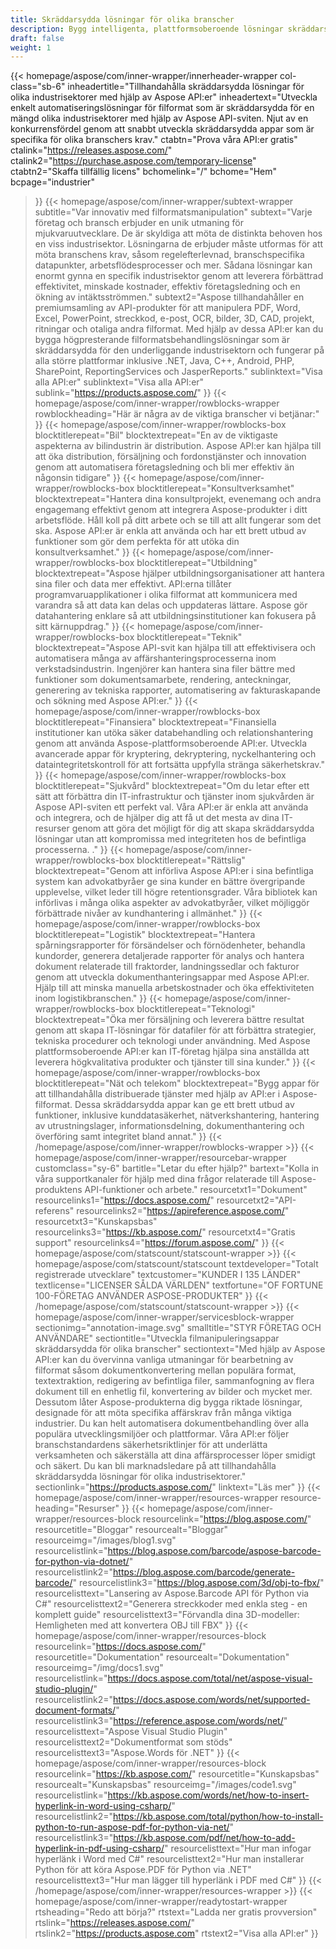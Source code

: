 ```yaml
---
title: Skräddarsydda lösningar för olika branscher
description: Bygg intelligenta, plattformsoberoende lösningar skräddarsydda för företag som tillhör olika industrisektorer med hjälp av API-produkter i filformat från Aspose.
draft: false
weight: 1
---
```

{{< homepage/aspose/com/inner-wrapper/innerheader-wrapper col-class="sb-6"
  inheadertitle="Tillhandahålla skräddarsydda lösningar för olika industrisektorer med hjälp av Aspose API:er"
  inheadertext="Utveckla enkelt automatiseringslösningar för filformat som är skräddarsydda för en mängd olika industrisektorer med hjälp av Aspose API-sviten. Njut av en konkurrensfördel genom att snabbt utveckla skräddarsydda appar som är specifika för olika branschers krav."
  ctabtn="Prova våra API:er gratis"
  ctalink="https://releases.aspose.com/"
  ctalink2="https://purchase.aspose.com/temporary-license"
  ctabtn2="Skaffa tillfällig licens"
  bchomelink="/"
  bchome="Hem"
  bcpage="industrier"
  >}}
  {{< homepage/aspose/com/inner-wrapper/subtext-wrapper
  subtitle="Var innovativ med filformatsmanipulation"
  subtext="Varje företag och bransch erbjuder en unik utmaning för mjukvaruutvecklare. De är skyldiga att möta de distinkta behoven hos en viss industrisektor. Lösningarna de erbjuder måste utformas för att möta branschens krav, såsom regelefterlevnad, branschspecifika datapunkter, arbetsflödesprocesser och mer. Sådana lösningar kan enormt gynna en specifik industrisektor genom att leverera förbättrad effektivitet, minskade kostnader, effektiv företagsledning och en ökning av intäktsströmmen."
  subtext2="Aspose tillhandahåller en premiumsamling av API-produkter för att manipulera PDF, Word, Excel, PowerPoint, streckkod, e-post, OCR, bilder, 3D, CAD, projekt, ritningar och otaliga andra filformat. Med hjälp av dessa API:er kan du bygga högpresterande filformatsbehandlingslösningar som är skräddarsydda för den underliggande industrisektorn och fungerar på alla större plattformar inklusive .NET, Java, C++, Android, PHP, SharePoint, ReportingServices och JasperReports."
  sublinktext="Visa alla API:er"
  sublinktext="Visa alla API:er"
  sublink="https://products.aspose.com/"
  >}}
  {{< homepage/aspose/com/inner-wrapper/rowblocks-wrapper
  rowblockheading="Här är några av de viktiga branscher vi betjänar:"
  >}}
  {{< homepage/aspose/com/inner-wrapper/rowblocks-box
  blocktitlerepeat="Bil"
  blocktextrepeat="En av de viktigaste aspekterna av bilindustrin är distribution. Aspose API:er kan hjälpa till att öka distribution, försäljning och fordonstjänster och innovation genom att automatisera företagsledning och bli mer effektiv än någonsin tidigare"
  >}}
  {{< homepage/aspose/com/inner-wrapper/rowblocks-box
  blocktitlerepeat="Konsultverksamhet"
  blocktextrepeat="Hantera dina konsultprojekt, evenemang och andra engagemang effektivt genom att integrera Aspose-produkter i ditt arbetsflöde. Håll koll på ditt arbete och se till att allt fungerar som det ska. Aspose API:er är enkla att använda och har ett brett utbud av funktioner som gör dem perfekta för att utöka din konsultverksamhet."
  >}}
  {{< homepage/aspose/com/inner-wrapper/rowblocks-box
  blocktitlerepeat="Utbildning"
  blocktextrepeat="Aspose hjälper utbildningsorganisationer att hantera sina filer och data mer effektivt. API:erna tillåter programvaruapplikationer i olika filformat att kommunicera med varandra så att data kan delas och uppdateras lättare. Aspose gör datahantering enklare så att utbildningsinstitutioner kan fokusera på sitt kärnuppdrag."
  >}}
  {{< homepage/aspose/com/inner-wrapper/rowblocks-box
  blocktitlerepeat="Teknik"
  blocktextrepeat="Aspose API-svit kan hjälpa till att effektivisera och automatisera många av affärshanteringsprocesserna inom verkstadsindustrin. Ingenjörer kan hantera sina filer bättre med funktioner som dokumentsamarbete, rendering, anteckningar, generering av tekniska rapporter, automatisering av fakturaskapande och sökning med Aspose API:er."
  >}}
  {{< homepage/aspose/com/inner-wrapper/rowblocks-box
  blocktitlerepeat="Finansiera"
  blocktextrepeat="Finansiella institutioner kan utöka säker databehandling och relationshantering genom att använda Aspose-plattformsoberoende API:er. Utveckla avancerade appar för kryptering, dekryptering, nyckelhantering och dataintegritetskontroll för att fortsätta uppfylla stränga säkerhetskrav."
  >}}
  {{< homepage/aspose/com/inner-wrapper/rowblocks-box
  blocktitlerepeat="Sjukvård"
  blocktextrepeat="Om du letar efter ett sätt att förbättra din IT-infrastruktur och tjänster inom sjukvården är Aspose API-sviten ett perfekt val. Våra API:er är enkla att använda och integrera, och de hjälper dig att få ut det mesta av dina IT-resurser genom att göra det möjligt för dig att skapa skräddarsydda lösningar utan att kompromissa med integriteten hos de befintliga processerna. ."
  >}}
  {{< homepage/aspose/com/inner-wrapper/rowblocks-box
  blocktitlerepeat="Rättslig"
  blocktextrepeat="Genom att införliva Aspose API:er i sina befintliga system kan advokatbyråer ge sina kunder en bättre övergripande upplevelse, vilket leder till högre retentionsgrader. Våra bibliotek kan införlivas i många olika aspekter av advokatbyråer, vilket möjliggör förbättrade nivåer av kundhantering i allmänhet."
  >}}
  {{< homepage/aspose/com/inner-wrapper/rowblocks-box
  blocktitlerepeat="Logistik"
  blocktextrepeat="Hantera spårningsrapporter för försändelser och förnödenheter, behandla kundorder, generera detaljerade rapporter för analys och hantera dokument relaterade till fraktorder, landningssedlar och fakturor genom att utveckla dokumenthanteringsappar med Aspose API:er. Hjälp till att minska manuella arbetskostnader och öka effektiviteten inom logistikbranschen."
  >}}
  {{< homepage/aspose/com/inner-wrapper/rowblocks-box
  blocktitlerepeat="Teknologi"
  blocktextrepeat="Öka mer försäljning och leverera bättre resultat genom att skapa IT-lösningar för datafiler för att förbättra strategier, tekniska procedurer och teknologi under användning. Med Aspose plattformsoberoende API:er kan IT-företag hjälpa sina anställda att leverera högkvalitativa produkter och tjänster till sina kunder."
  >}}
  {{< homepage/aspose/com/inner-wrapper/rowblocks-box
  blocktitlerepeat="Nät och telekom"
  blocktextrepeat="Bygg appar för att tillhandahålla distribuerade tjänster med hjälp av API:er i Aspose-filformat. Dessa skräddarsydda appar kan ge ett brett utbud av funktioner, inklusive kunddatasäkerhet, nätverkshantering, hantering av utrustningslager, informationsdelning, dokumenthantering och överföring samt integritet bland annat."
  >}}
  {{< /homepage/aspose/com/inner-wrapper/rowblocks-wrapper >}}
{{< homepage/aspose/com/inner-wrapper/resourcebar-wrapper customclass="sy-6"
bartitle="Letar du efter hjälp?"
bartext="Kolla in våra supportkanaler för hjälp med dina frågor relaterade till Aspose-produktens API-funktioner och arbete."
resourcetxt1="Dokument"
resourcelinks1="https://docs.aspose.com/"
resourcetxt2="API-referens"
resourcelinks2="https://apireference.aspose.com/"
resourcetxt3="Kunskapsbas"
resourcelinks3="https://kb.aspose.com/"
resourcetxt4="Gratis support"
resourcelinks4="https://forum.aspose.com/"
>}}
{{< homepage/aspose/com/statscount/statscount-wrapper >}}
{{< homepage/aspose/com/statscount/statscount
textdeveloper="Totalt registrerade utvecklare"
textcustomer="KUNDER I 135 LÄNDER"
textlicense="LICENSER SÅLDA VÄRLDEN"
textfortune="OF FORTUNE 100-FÖRETAG ANVÄNDER ASPOSE-PRODUKTER"
>}}
{{< /homepage/aspose/com/statscount/statscount-wrapper >}}
{{< homepage/aspose/com/inner-wrapper/servicesblock-wrapper sectionimg="annotation-image.svg"
smalltitle="STYR FÖRETAG OCH ANVÄNDARE"
sectiontitle="Utveckla filmanipuleringsappar skräddarsydda för olika branscher"
sectiontext="Med hjälp av Aspose API:er kan du övervinna vanliga utmaningar för bearbetning av filformat såsom dokumentkonvertering mellan populära format, textextraktion, redigering av befintliga filer, sammanfogning av flera dokument till en enhetlig fil, konvertering av bilder och mycket mer. Dessutom låter Aspose-produkterna dig bygga riktade lösningar, designade för att möta specifika affärskrav från många viktiga industrier. Du kan helt automatisera dokumentbehandling över alla populära utvecklingsmiljöer och plattformar. Våra API:er följer branschstandardens säkerhetsriktlinjer för att underlätta verksamheten och säkerställa att dina affärsprocesser löper smidigt och säkert. Du kan bli marknadsledare på att tillhandahålla skräddarsydda lösningar för olika industrisektorer."
sectionlink="https://products.aspose.com/"
linktext="Läs mer"
>}}
{{< homepage/aspose/com/inner-wrapper/resources-wrapper
resource-heading="Resurser"
>}}
{{< homepage/aspose/com/inner-wrapper/resources-block
resourcelink="https://blog.aspose.com/"
resourcetitle="Bloggar"
resourcealt="Bloggar"
resourceimg="/images/blog1.svg" resourcelistlink="https://blog.aspose.com/barcode/aspose-barcode-for-python-via-dotnet/" resourcelistlink2="https://blog.aspose.com/barcode/generate-barcode/" resourcelistlink3="https://blog.aspose.com/3d/obj-to-fbx/"
resourcelisttext="Lansering av Aspose.Barcode API för Python via C#"
resourcelisttext2="Generera streckkoder med enkla steg - en komplett guide"
resourcelisttext3="Förvandla dina 3D-modeller: Hemligheten med att konvertera OBJ till FBX"
>}}
{{< homepage/aspose/com/inner-wrapper/resources-block resourcelink="https://docs.aspose.com/"
resourcetitle="Dokumentation"
resourcealt="Dokumentation"
resourceimg="/img/docs1.svg" resourcelistlink="https://docs.aspose.com/total/net/aspose-visual-studio-plugin/" resourcelistlink2="https://docs.aspose.com/words/net/supported-document-formats/" resourcelistlink3="https://reference.aspose.com/words/net/"
resourcelisttext="Aspose Visual Studio Plugin"
resourcelisttext2="Dokumentformat som stöds"
resourcelisttext3="Aspose.Words för .NET"
>}}
{{< homepage/aspose/com/inner-wrapper/resources-block
resourcelink="https://kb.aspose.com/"
resourcetitle="Kunskapsbas"
resourcealt="Kunskapsbas"
resourceimg="/images/code1.svg" resourcelistlink="https://kb.aspose.com/words/net/how-to-insert-hyperlink-in-word-using-csharp/" resourcelistlink2="https://kb.aspose.com/total/python/how-to-install-python-to-run-aspose-pdf-for-python-via-net/" resourcelistlink3="https://kb.aspose.com/pdf/net/how-to-add-hyperlink-in-pdf-using-csharp/"
resourcelisttext="Hur man infogar hyperlänk i Word med C#"
resourcelisttext2="Hur man installerar Python för att köra Aspose.PDF för Python via .NET"
resourcelisttext3="Hur man lägger till hyperlänk i PDF med C#"
>}}
{{< /homepage/aspose/com/inner-wrapper/resources-wrapper >}}
{{< homepage/aspose/com/inner-wrapper/readytostart-wrapper
rtsheading="Redo att börja?"
rtstext="Ladda ner gratis provversion"
rtslink="https://releases.aspose.com/" rtslink2="https://products.aspose.com"
rtstext2="Visa alla API:er"
>}}
